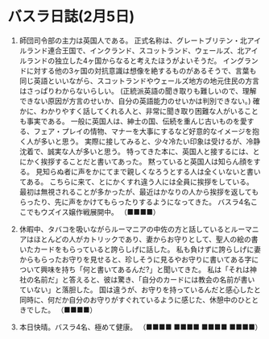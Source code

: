 # バスラ日誌(2月5日)

1. 師団司令部の主力は英国人である。
   正式名称は、グレートブリテン・北アイルランド連合王国で、インクランド、スコットランド、ウェールズ、北アイルランドの独立した4ヶ国からなると考えたほうがよいそうだ。
    イングランドに対する他の3ヶ国の対抗意識は想像を絶するものがあるそうで、言葉も同じ英語といいながら、スコットランドやウェールズ地方の地元住民の方言はさっぱりわからないらしい。
    (正統派英語の聞き取りも難しいので、理解できない原因が方言のせいか、自分の英語能力のせいかは判別できない。)
    確かに、わかりやすく話してくれる人と、非常に聞き取り困難な人がいることも事実である。
    一般に英国人は、紳士の国、伝続を重んじ古いものを愛する、フェア・プレイの情物、マナーを大事にするなど好意的なイメージを抱く人が多いと思う。
    実際に接してみると、少々冷たい印象は受けるが、冷静沈着で、誠実な人が多いと思う。
    特ってきた本に、英国人と接するには、とにかく挨拶することだと書いてあった。
    黙っていると英国人は知らん顔をする。
    見知らぬ者に声をかにてまで親しくなろうとする人は全くいないと書いてある。
    こちらに来て、とにかくすれ違う人には全員に挨拶をしている。
    最初は無視されることが多かったが、最近はかなりの人から挨拶を返してもらったり、先に声をかけてもらったりするようになってきた。
    バスラ4名ここでもウズイス嬢作戦展開中。
    （■■■■）

2. 休暇中、タバコを吸いながらルーマニアの中佐の方と話しているとルーマニアはほとんどの人がカトリックであり、妻からお守りとして、聖人の絵の書いたカードをもらっていると誇らしげに話した。
   私も負けずに誇らしげに妻からもらったお守りを見せると、珍しそうに見るやお守りに書いてある字について興味を持ち「何と書いてあるんだ?」と聞いてきた。
   私は「それは神社の名前だ」と答えると、彼は驚き、「自分のカードには教会の名前が書いていない」と落胆した。
   国は違うが、お守りを持っているんだと感心したと同時に、何だか自分のお守りがすぐれているように感じた、休憩中のひとときでした。
    （■■■■）

3. 本日快晴。バスラ4名、極めて健康。
   （■■■■ ■■■■ ■■■■ ■■■■）
